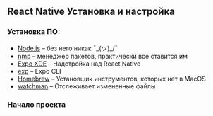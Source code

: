 ## React Native Установка и настройка

### Установка ПО:
* [Node.js](https://nodejs.org/en/download/) – без него никак ¯\_(ツ)_/¯
* [nmp](https://www.npmjs.com) – менеджер пакетов, практически все ставится им
* [Expo XDE](https://expo.io/tools) – Надстройка над React Native
* [exp](https://docs.expo.io/versions/latest/guides/exp-cli.html) – Expo CLI
* [Homebrew](https://brew.sh/) – Установщик инструментов, которых нет в MacOS
* [watchman](https://facebook.github.io/watchman/docs/install.html) – Отслеживает измененные файлы

### Начало проекта